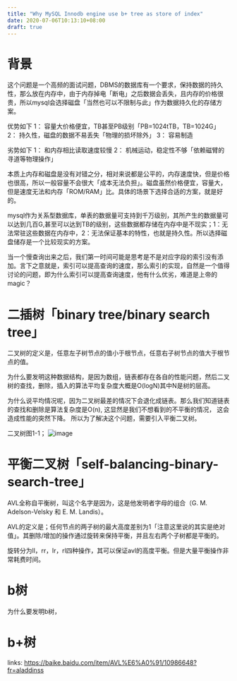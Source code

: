 ```yaml
---
title: "Why MySQL Innodb engine use b+ tree as store of index"
date: 2020-07-06T10:13:10+08:00
draft: true
---
```


# 背景

这个问题是一个高频的面试问题，DBMS的数据库有一个要求，保持数据的持久性，那么放在内存中，由于内存掉电「断电」之后数据会丢失，且内存的价格很贵，所以mysql会选择磁盘「当然也可以不限制与此」作为数据持久化的存储方案。

优势如下
1： 容量大价格便宜，TB甚至PB级别「PB=1024tTB，TB=1024G」
2： 持久性，磁盘的数据不易丢失「物理的损坏除外」
3： 容易制造

劣势如下
1： 和内存相比读取速度较慢
2： 机械运动，稳定性不够「依赖磁臂的寻道等物理操作」

本质上内存和磁盘是没有对错之分，相对来说都是公平的，内存速度快，但是价格也很高，所以一般容量不会很大「成本无法负担」。磁盘虽然价格便宜，容量大，但是速度无法和内存「ROM/RAM」比。具体的场景下选择合适的方案，就是好的。

mysql作为关系型数据库，单表的数据量可支持到千万级别，其所产生的数据量可以达到几百G,甚至可以达到TB的级别，这些数据都存储在内存中是不现实；1：无法常驻这些数据在内存中，2：无法保证基本的特性，也就是持久性。所以选择磁盘储存是一个比较现实的方案。

当一个慢查询出来之后，我们第一时间可能是思考是不是对应字段的索引没有添加。言下之意就是，索引可以提高查询的速度，那么索引的实现，自然是一个值得讨论的问题，即为什么索引可以提高查询速度，他有什么优劣，难道是上帝的magic？


# 二插树「binary tree/binary search tree」

二叉树的定义是，任意左子树节点的值小于根节点，任意右子树节点的值大于根节点的值。

为什么要发明这种数据结构，是因为数组，链表都存在各自的性能问题，然后二叉树的查找，删除，插入的算法平均复杂度大概是O(logN)其中N是树的层高。

为什么说平均情况呢，因为二叉树最差的情况下会退化成链表。那么我们知道链表的查找和删除是算法复杂度是O(n), 这显然是我们不想看到的不平衡的情况，
这会造成性能的突然下降。 所以为了解决这个问题，需要引入平衡二叉树。


二叉树图1-1；
![image](/img/bst+link.png)

# 平衡二叉树「self-balancing-binary-search-tree」

AVL全称自平衡树，叫这个名字是因为，这是他发明者字母的组合（G. M. Adelson-Velsky 和 E. M. Landis）。

AVL的定义是；任何节点的两子树的最大高度差别为1「注意这里说的其实是绝对值」。其删除/增加的操作通过旋转来保持平衡，并且左右两个子树都是平衡的。

旋转分为ll，rr，lr，rl四种操作，其可以保证avl的高度平衡。但是大量平衡操作非常耗费时间。


# b树

为什么要发明b树，

# b+树





links:
https://baike.baidu.com/item/AVL%E6%A0%91/10986648?fr=aladdinss